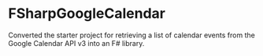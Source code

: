 # FSharpGoogleCalendar
Converted the starter project for retrieving a list of calendar events from the Google Calendar API v3 into an F# library.
